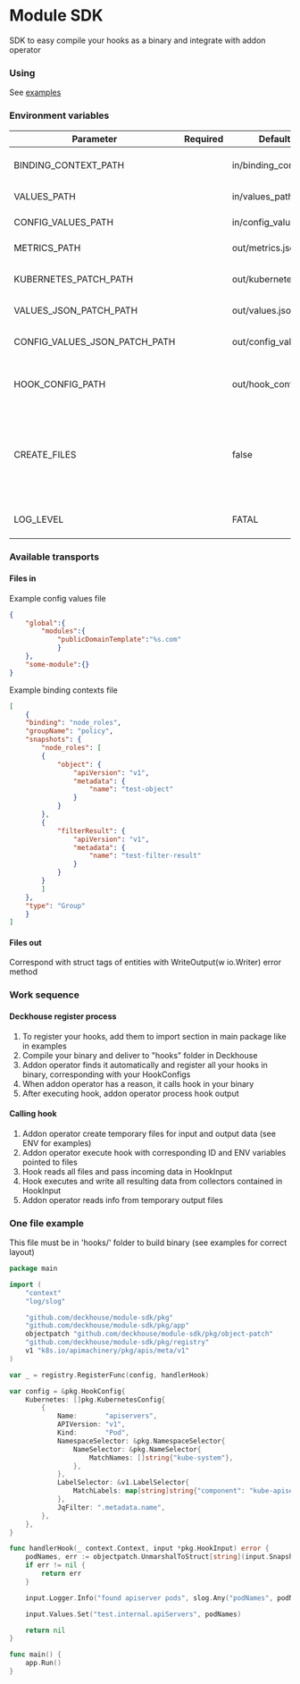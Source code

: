 # Module SDK
SDK to easy compile your hooks as a binary and integrate with addon operator

### Using

See [examples](https://github.com/deckhouse/module-sdk/tree/main/examples)

### Environment variables

| Parameter | Required | Default value | Description |
| --- | --- | --- | --- |
| BINDING_CONTEXT_PATH |  | in/binding_context.json | Path to binding context file |
| VALUES_PATH |  | in/values_path.json | Path to values file |
| CONFIG_VALUES_PATH |  | in/config_values_path.json | Path to config values file |
| METRICS_PATH |  | out/metrics.json | Path to metrics file |
| KUBERNETES_PATCH_PATH |  | out/kubernetes.json | Path to kubernetes patch file |
| VALUES_JSON_PATCH_PATH |  | out/values.json | Path to values patch file |
| CONFIG_VALUES_JSON_PATCH_PATH |  | out/config_values.json | Path to config values patch file |
| HOOK_CONFIG_PATH |  | out/hook_config.json | Path to dump hook configurations in file |
| CREATE_FILES |  | false | Allow hook to create files by himself (by default, waiting for addon operator to create) |
| LOG_LEVEL |  | FATAL | Log level (suppressed by default) |

### Available transports

#### Files in

Example config values file
```json
{
    "global":{
        "modules":{
            "publicDomainTemplate":"%s.com"
            }
    },
    "some-module":{}
}
```

Example binding contexts file
```json
[
	{
	"binding": "node_roles",
	"groupName": "policy",
	"snapshots": {
		"node_roles": [
		{
			"object": {
				"apiVersion": "v1",
				"metadata": {
					"name": "test-object"
				}
			}
		},
		{
			"filterResult": {
				"apiVersion": "v1",
				"metadata": {
					"name": "test-filter-result"
				}
			}
		}
		]
	},
	"type": "Group"
	}
]
```

#### Files out

Correspond with struct tags of entities with WriteOutput(w io.Writer) error method

### Work sequence

#### Deckhouse register process
1) To register your hooks, add them to import section in main package like in examples
2) Compile your binary and deliver to "hooks" folder in Deckhouse
3) Addon operator finds it automatically and register all your hooks in binary, corresponding with your HookConfigs
4) When addon operator has a reason, it calls hook in your binary 
5) After executing hook, addon operator process hook output

#### Calling hook
1) Addon operator create temporary files for input and output data (see ENV for examples)
2) Addon operator execute hook with corresponding ID and ENV variables pointed to files
3) Hook reads all files and pass incoming data in HookInput
4) Hook executes and write all resulting data from collectors contained in HookInput
5) Addon operator reads info from temporary output files


### One file example
This file must be in 'hooks/' folder to build binary (see examples for correct layout)

```go
package main

import (
	"context"
	"log/slog"

	"github.com/deckhouse/module-sdk/pkg"
	"github.com/deckhouse/module-sdk/pkg/app"
	objectpatch "github.com/deckhouse/module-sdk/pkg/object-patch"
	"github.com/deckhouse/module-sdk/pkg/registry"
	v1 "k8s.io/apimachinery/pkg/apis/meta/v1"
)

var _ = registry.RegisterFunc(config, handlerHook)

var config = &pkg.HookConfig{
	Kubernetes: []pkg.KubernetesConfig{
		{
			Name:       "apiservers",
			APIVersion: "v1",
			Kind:       "Pod",
			NamespaceSelector: &pkg.NamespaceSelector{
				NameSelector: &pkg.NameSelector{
					MatchNames: []string{"kube-system"},
				},
			},
			LabelSelector: &v1.LabelSelector{
				MatchLabels: map[string]string{"component": "kube-apiserver"},
			},
			JqFilter: ".metadata.name",
		},
	},
}

func handlerHook(_ context.Context, input *pkg.HookInput) error {
	podNames, err := objectpatch.UnmarshalToStruct[string](input.Snapshots, "apiservers")
	if err != nil {
		return err
	}

	input.Logger.Info("found apiserver pods", slog.Any("podNames", podNames))

	input.Values.Set("test.internal.apiServers", podNames)

	return nil
}

func main() {
	app.Run()
}
```